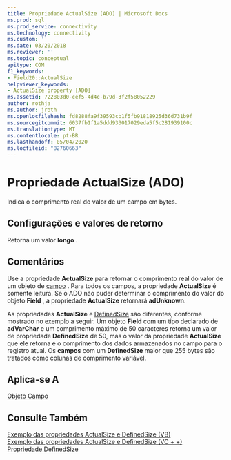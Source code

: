 ```yaml
---
title: Propriedade ActualSize (ADO) | Microsoft Docs
ms.prod: sql
ms.prod_service: connectivity
ms.technology: connectivity
ms.custom: ''
ms.date: 03/20/2018
ms.reviewer: ''
ms.topic: conceptual
apitype: COM
f1_keywords:
- Field20::ActualSize
helpviewer_keywords:
- ActualSize property [ADO]
ms.assetid: 722803d0-cef5-4d4c-b79d-3f2f58052229
author: rothja
ms.author: jroth
ms.openlocfilehash: fd8288fa9f39593cb1f5fb91818925d36d731b9f
ms.sourcegitcommit: 6037fb1f1a5ddd933017029eda5f5c281939100c
ms.translationtype: MT
ms.contentlocale: pt-BR
ms.lasthandoff: 05/04/2020
ms.locfileid: "82760663"
---
```

# <a name="actualsize-property-ado"></a>Propriedade ActualSize (ADO)
Indica o comprimento real do valor de um campo em bytes.  
  
## <a name="settings-and-return-values"></a>Configurações e valores de retorno  
 Retorna um valor **longo** .  
  
## <a name="remarks"></a>Comentários  
 Use a propriedade **ActualSize** para retornar o comprimento real do valor de um objeto de [campo](../../../ado/reference/ado-api/field-object.md) . Para todos os campos, a propriedade **ActualSize** é somente leitura. Se o ADO não puder determinar o comprimento do valor do objeto **Field** , a propriedade **ActualSize** retornará **adUnknown**.  
  
 As propriedades **ActualSize** e [DefinedSize](../../../ado/reference/ado-api/definedsize-property.md) são diferentes, conforme mostrado no exemplo a seguir. Um objeto **Field** com um tipo declarado de **adVarChar** e um comprimento máximo de 50 caracteres retorna um valor de propriedade **DefinedSize** de 50, mas o valor da propriedade **ActualSize** que ele retorna é o comprimento dos dados armazenados no campo para o registro atual. Os **campos** com um **DefinedSize** maior que 255 bytes são tratados como colunas de comprimento variável.  
  
## <a name="applies-to"></a>Aplica-se A  
 [Objeto Campo](../../../ado/reference/ado-api/field-object.md)  
  
## <a name="see-also"></a>Consulte Também  
 [Exemplo das propriedades ActualSize e DefinedSize (VB)](../../../ado/reference/ado-api/actualsize-and-definedsize-properties-example-vb.md)   
 [Exemplo das propriedades ActualSize e DefinedSize (VC + +)](../../../ado/reference/ado-api/actualsize-and-definedsize-properties-example-vc.md)   
 [Propriedade DefinedSize](../../../ado/reference/ado-api/definedsize-property.md)
